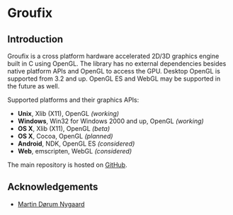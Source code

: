 # Groufix

## Introduction

Groufix is a cross platform hardware accelerated 2D/3D graphics engine built in C using OpenGL. The library has no external dependencies besides native platform APIs and OpenGL to access the GPU. Desktop OpenGL is supported from 3.2 and up. OpenGL ES and WebGL may be supported in the future as well.

Supported platforms and their graphics APIs:

* __Unix__,    Xlib (X11), OpenGL _(working)_
* __Windows__, Win32 for Windows 2000 and up, OpenGL _(working)_
* __OS X__,    Xlib (X11), OpenGL _(beta)_
* __OS X__,    Cocoa, OpenGL _(planned)_
* __Android__, NDK, OpenGL ES _(considered)_
* __Web__,     emscripten, WebGL _(considered)_

The main repository is hosted on [GitHub](https://github.com/Ckef/Groufix).

## Acknowledgements

* [Martin Dørum Nygaard](http://mortie.tk/)
